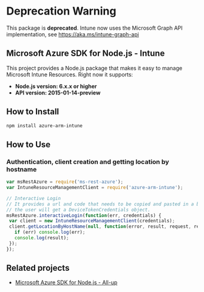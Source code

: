 # Deprecation Warning
This package is **deprecated**. Intune now uses the Microsoft Graph API implementation, see https://aka.ms/intune-graph-api

## Microsoft Azure SDK for Node.js - Intune

This project provides a Node.js package that makes it easy to manage Microsoft Intune Resources. Right now it supports:
- **Node.js version: 6.x.x or higher**
- **API version: 2015-01-14-preview**


## How to Install

```bash
npm install azure-arm-intune
```

## How to Use

### Authentication, client creation and getting location by hostname

 ```javascript
 var msRestAzure = require('ms-rest-azure');
 var IntuneResourceManagementClient = require('azure-arm-intune');

 // Interactive Login
 // It provides a url and code that needs to be copied and pasted in a browser and authenticated over there. If successful,
 // the user will get a DeviceTokenCredentials object.
 msRestAzure.interactiveLogin(function(err, credentials) {
  var client = new IntuneResourceManagementClient(credentials);
  client.getLocationByHostName(null, function(error, result, request, response) {
    if (err) console.log(err);
    console.log(result);
  });
 });
 ```

## Related projects

- [Microsoft Azure SDK for Node.js - All-up](https://github.com/WindowsAzure/azure-sdk-for-node)
